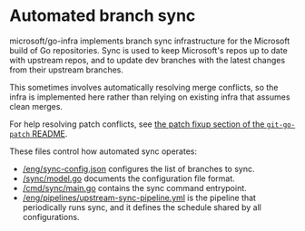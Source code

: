 # Automated branch sync

microsoft/go-infra implements branch sync infrastructure for the Microsoft build of Go repositories.
Sync is used to keep Microsoft's repos up to date with upstream repos, and to update dev branches with the latest changes from their upstream branches.

This sometimes involves automatically resolving merge conflicts, so the infra is implemented here rather than relying on existing infra that assumes clean merges.

For help resolving patch conflicts, see [the patch fixup section of the `git-go-patch` README](/cmd/git-go-patch#fix-up-patch-files-after-a-submodule-update).

These files control how automated sync operates:

* [/eng/sync-config.json](/eng/sync-config.json) configures the list of branches to sync.
* [/sync/model.go](/sync/model.go) documents the configuration file format.
* [/cmd/sync/main.go](/cmd/sync/main.go) contains the sync command entrypoint.
* [/eng/pipelines/upstream-sync-pipeline.yml](/eng/pipelines/upstream-sync-pipeline.yml) is the pipeline that periodically runs sync, and it defines the schedule shared by all configurations.
